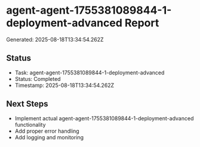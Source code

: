 # agent-agent-1755381089844-1-deployment-advanced Report

Generated: 2025-08-18T13:34:54.262Z

## Status
- Task: agent-agent-1755381089844-1-deployment-advanced
- Status: Completed
- Timestamp: 2025-08-18T13:34:54.262Z

## Next Steps
- Implement actual agent-agent-1755381089844-1-deployment-advanced functionality
- Add proper error handling
- Add logging and monitoring
